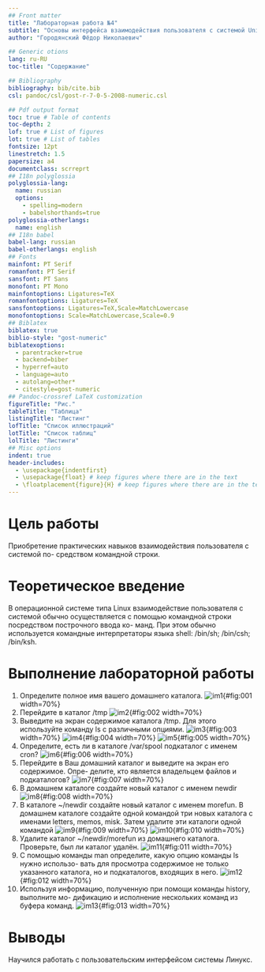 ```yaml
---
## Front matter
title: "Лабораторная работа №4"
subtitle: "Основы интерфейса взаимодействия пользователя с системой Unix на уровне командной строки"
author: "Городянский Фёдор Николаевич"

## Generic otions
lang: ru-RU
toc-title: "Содержание"

## Bibliography
bibliography: bib/cite.bib
csl: pandoc/csl/gost-r-7-0-5-2008-numeric.csl

## Pdf output format
toc: true # Table of contents
toc-depth: 2
lof: true # List of figures
lot: true # List of tables
fontsize: 12pt
linestretch: 1.5
papersize: a4
documentclass: scrreprt
## I18n polyglossia
polyglossia-lang:
  name: russian
  options:
	- spelling=modern
	- babelshorthands=true
polyglossia-otherlangs:
  name: english
## I18n babel
babel-lang: russian
babel-otherlangs: english
## Fonts
mainfont: PT Serif
romanfont: PT Serif
sansfont: PT Sans
monofont: PT Mono
mainfontoptions: Ligatures=TeX
romanfontoptions: Ligatures=TeX
sansfontoptions: Ligatures=TeX,Scale=MatchLowercase
monofontoptions: Scale=MatchLowercase,Scale=0.9
## Biblatex
biblatex: true
biblio-style: "gost-numeric"
biblatexoptions:
  - parentracker=true
  - backend=biber
  - hyperref=auto
  - language=auto
  - autolang=other*
  - citestyle=gost-numeric
## Pandoc-crossref LaTeX customization
figureTitle: "Рис."
tableTitle: "Таблица"
listingTitle: "Листинг"
lofTitle: "Список иллюстраций"
lotTitle: "Список таблиц"
lolTitle: "Листинги"
## Misc options
indent: true
header-includes:
  - \usepackage{indentfirst}
  - \usepackage{float} # keep figures where there are in the text
  - \floatplacement{figure}{H} # keep figures where there are in the text
---
```


# Цель работы

Приобретение практических навыков взаимодействия пользователя с системой по-
средством командной строки.


# Теоретическое введение

В операционной системе типа Linux взаимодействие пользователя с системой обычно
осуществляется с помощью командной строки посредством построчного ввода ко-
манд. При этом обычно используется командные интерпретаторы языка shell: /bin/sh;
/bin/csh; /bin/ksh.
 
# Выполнение лабораторной работы

1. Определите полное имя вашего домашнего каталога.
![im1](image/im1.png){#fig:001 width=70%}
2. Перейдите в каталог /tmp
![im2](image/im2.png){#fig:002 width=70%}
3. Выведите на экран содержимое каталога /tmp. Для этого используйте команду ls
с различными опциями. 
![im3](image/im3.png){#fig:003 width=70%}
![im4](image/im4.png){#fig:004 width=70%}
![im5](image/im5.png){#fig:005 width=70%}
4. Определите, есть ли в каталоге /var/spool подкаталог с именем cron?
![im6](image/im6.png){#fig:006 width=70%}
5. Перейдите в Ваш домашний каталог и выведите на экран его содержимое. Опре-
делите, кто является владельцем файлов и подкаталогов?
![im7](image/im7.png){#fig:007 width=70%}
6. В домашнем каталоге создайте новый каталог с именем newdir
![im8](image/im8.png){#fig:008 width=70%}
7. В каталоге ~/newdir создайте новый каталог с именем morefun. В домашнем каталоге создайте одной командой три новых каталога с именами
letters, memos, misk. Затем удалите эти каталоги одной командой
![im9](image/im9.png){#fig:009 width=70%}
![im10](image/im10.png){#fig:010 width=70%}
8. Удалите каталог ~/newdir/morefun из домашнего каталога. Проверьте, был ли
каталог удалён.
![im11](image/im11.png){#fig:011 width=70%}
9. С помощью команды man определите, какую опцию команды ls нужно использо-
вать для просмотра содержимое не только указанного каталога, но и подкаталогов,
входящих в него.
![im12](image/im12.png){#fig:012 width=70%}
10. Используя информацию, полученную при помощи команды history, выполните мо-
дификацию и исполнение нескольких команд из буфера команд.
![im13](image/im13.png){#fig:013 width=70%}


# Выводы

Научился работать с пользовательским интерфейсом системы Линукс.
